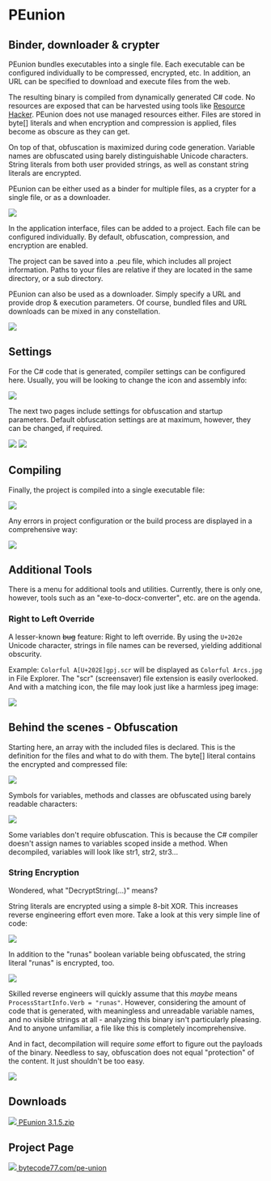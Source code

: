 # PEunion

## Binder, downloader & crypter

PEunion bundles executables into a single file. Each executable can be configured individually to be compressed, encrypted, etc. In addition, an URL can be specified to download and execute files from the web.

The resulting binary is compiled from dynamically generated C# code. No resources are exposed that can be harvested using tools like [Resource Hacker](http://www.angusj.com/resourcehacker/). PEunion does not use managed resources either. Files are stored in byte[] literals and when encryption and compression is applied, files become as obscure as they can get.

On top of that, obfuscation is maximized during code generation. Variable names are obfuscated using barely distinguishable Unicode characters. String literals from both user provided strings, as well as constant string literals are encrypted.

PEunion can be either used as a binder for multiple files, as a crypter for a single file, or as a downloader.

![](https://bytecode77.com/images/pages/pe-union/app1.png)

In the application interface, files can be added to a project. Each file can be configured individually. By default, obfuscation, compression, and encryption are enabled.

The project can be saved into a .peu file, which includes all project information. Paths to your files are relative if they are located in the same directory, or a sub directory.

PEunion can also be used as a downloader. Simply specify a URL and provide drop & execution parameters. Of course, bundled files and URL downloads can be mixed in any constellation.

![](https://bytecode77.com/images/pages/pe-union/app2.png)

## Settings

For the C# code that is generated, compiler settings can be configured here. Usually, you will be looking to change the icon and assembly info:

![](https://bytecode77.com/images/pages/pe-union/app3.png)

The next two pages include settings for obfuscation and startup parameters. Default obfuscation settings are at maximum, however, they can be changed, if required.

![](https://bytecode77.com/images/pages/pe-union/app4.png)
![](https://bytecode77.com/images/pages/pe-union/app5.png)

## Compiling

Finally, the project is compiled into a single executable file:

![](https://bytecode77.com/images/pages/pe-union/build.png)

Any errors in project configuration or the build process are displayed in a comprehensive way:

![](https://bytecode77.com/images/pages/pe-union/errors.png)

## Additional Tools

There is a menu for additional tools and utilities. Currently, there is only one, however, tools such as an "exe-to-docx-converter", etc. are on the agenda.

### Right to Left Override

A lesser-known ~~bug~~ feature: Right to left override. By using the `U+202e` Unicode character, strings in file names can be reversed, yielding additional obscurity.

Example: `Colorful A[U+202E]gpj.scr` will be displayed as `Colorful Arcs.jpg` in File Explorer. The "scr" (screensaver) file extension is easily overlooked. And with a matching icon, the file may look just like a harmless jpeg image:

![](https://bytecode77.com/images/pages/pe-union/rtlo.png)

## Behind the scenes - Obfuscation

Starting here, an array with the included files is declared. This is the definition for the files and what to do with them. The byte[] literal contains the encrypted and compressed file:

![](https://bytecode77.com/images/pages/pe-union/obfuscation1.png)

Symbols for variables, methods and classes are obfuscated using barely readable characters:

![](https://bytecode77.com/images/pages/pe-union/obfuscation2.gif)

Some variables don't require obfuscation. This is because the C# compiler doesn't assign names to variables scoped inside a method. When decompiled, variables will look like str1, str2, str3...

### String Encryption

Wondered, what "DecryptString(...)" means?

String literals are encrypted using a simple 8-bit XOR. This increases reverse engineering effort even more. Take a look at this very simple line of code:

![](https://bytecode77.com/images/pages/pe-union/string-encryption-before.png)

In addition to the "runas" boolean variable being obfuscated, the string literal "runas" is encrypted, too.

![](https://bytecode77.com/images/pages/pe-union/string-encryption-after.png)

Skilled reverse engineers will quickly assume that this *maybe* means `ProcessStartInfo.Verb = "runas"`. However, considering the amount of code that is generated, with meaningless and unreadable variable names, and no visible strings at all - analyzing this binary isn't particularly pleasing. And to anyone unfamiliar, a file like this is completely incomprehensive.

And in fact, decompilation will require *some* effort to figure out the payloads of the binary. Needless to say, obfuscation does not equal "protection" of the content. It just shouldn't be too easy.

![](https://bytecode77.com/images/pages/pe-union/decompiled.png)

## Downloads

[![](http://bytecode77.com/public/fileicons/zip.png) PEunion 3.1.5.zip](https://bytecode77.com/downloads/PEunion%203.1.5.zip)

## Project Page

[![](https://bytecode77.com/public/favicon16.png) bytecode77.com/pe-union](https://bytecode77.com/pe-union)